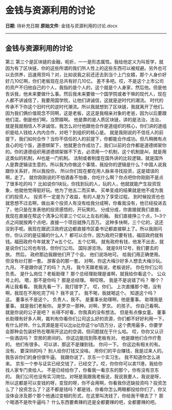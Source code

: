 # 金钱与资源利用的讨论

**日期**: 待补充日期
**原始文件**: 金钱与资源利用的讨论.docx

---

## 金钱与资源利用的讨论

第三
第三个是区块链的金融，呃折，一一是形态属性。我给他定义为叫哲学，就因为有了区块链，你的这些所谓的我们所人性上的这些东西可以被规避。另外也可以去供养，迅速用货吗？对，比如说我之前还还去到当个上门女婿，那个人身价好好几10亿啊，你们老板现在总共有好几10亿。
差不多吧。哎，不是这个上市公司的资产不归他自己的个人，我指的是个人的，这个就是个人身家，然后他。但是他告诉我，他未来要做什么事。然后我未来要做一个国学院或者干嘛的现代人，现在人都不讲诚信了，我要用国学院，让他们讲诚信，这就是逆时代的潮流。
时代的传承不下你这个旧时代的逆时代潮流。所以我就想到了区块链，我就离开了他们。因为我们俩价值观念不同啊，这是老板，这这是我相亲对象的老爸，因为以后要跟他们混，倒是他们啊，当赘婿啊。
他是靠的是人质区块链，讲的是法治，法治，就是我就相信人不讲诚信，我怎么对付他跟他合作是道组织的核心，你们讲的道组织是给人钱给人内内合作，对吧？到组织的核心是。
就是我刚说的不信任人的前提下，我们如何合作？当你不信任的人的前提下，你都能合作成功。但凡稍微有点良心的吃个饭，道德绑架下，他就更合作成功了。我们以前的合作都是道德绑架你的。你的道德组织用道德绑架做不下去，必须用一个机制，这个机制是AI，就是用这类似的机制，AI也是一门机制。
法制或者制度在国外讲的比较逻辑，就是国外人是靠逻辑谈生意的。所以我为你做这个事情，我投你的逻辑是什么？中国人说我跟你关系好，所以我投你。
所以你们现在都在用人脉来寻找投资，这是错误的啊，走了。
就你刚刚说的不怕酒香不怕香，你吃什么啊？你点吧你你刚刚不是点了很多吃的吗？
比如说你1块玩，你找到玩的人，玩的人，他就就能产生投资现象，他就他觉得挺好玩。他为了他五二而买单。
买单变成的结果就是他不成为我们的投资人。
投资不一定是为了收益，有的人是为了享受过程。
到时候投资也也就思想不过去啊，做出来个投资人有没有给我分成啊，你看我没有，他已经投进去了，他只是在发表他的投资感悟的，开玩笑的。
分成分成，你直接就我们直接，我现在直接在帮这个清净公司拿三个亿以上左右的融。
我们直接挣三个点，1~3个点之间就按两个点吧，直接一个项目就挣几百万。
这种多快啊，三个亿的，这还没到手呢。我现在跟武汉政府这边都直接市区委书记都直接聊上了。所以我刚问你，你认识的是征婚的什么人？
都可以合作，因为政府只要有钱，福田政府就有钱。福田政府今年就发了w五个亿。
五个亿啊。
就有政府有钱，他发不出去，就是说你们公司也有钱，但你们公司。
国际游览场。
就是9月12号，我们要去的旅。
然后。
政府那边我跟他们开了个会。
他们说场地可。
给我们用正确使用。
但没有纱灯那一套。
游客会的那一套。
对啊，你这大梅沙好多人想去大梅沙玩。
九月。
不是跟你说了的吗？
九月。
我今天跟老板说，老板说好。
你在你们公司负责。
是什么岗位？老板助理？
那个总经理助理是谁啊，就我给你看这个。
公众号上的。
嗯，那不是你吗？
那是总经理。
啊哎呀。
我是不是说错了吗？
哪个？
再让我看看。
我我先看一下，我打错字了。
哎，你们。
上次直播那个嗯，没有啊，我现在不用吃完了吗？
我不说了。
我不喝，我就喝这个。
知道这个吗？
这。
董事长不是这个。
负责人，我不。
是董事长助理啊，他是董事。
助理我是董事。
就是我们老板你。
是罗京一那种。对啊，罗京。
的孩子。
你自己看啊。
就是你说的公子是吧？
长得不好看，你我真的没有想法。
但是有点像女童。
董事长助理有好多人啊，裁判有你看你们公司这么好的资源，你们都不好好利用一下，有什么好帅，什么资源是是可以比ip比你这个ip1百万分，这个费用最多，你要学会那种会包装好热在哪用开这边的空调，但问题就在于什么哈。
哎，你你又认识一些酒店吗？
空房的房间的。
你这边能找到陈老板有对。
他是跟他们合作疗愈的。
他们有很多。
可以讲，那这不是赚到钱。
你问一下。
你这边有相关的有。
没有。
要深圳的吗？
别人给你打钱又没啥。
用你们的平台赚钱，我是过来人的。
我告诉你们的身份很牛逼。
我跟你说了，京东一个实习生。
我不知道你怎么进来。
京东一个参与证实已经交钱了，已经交了。哎，你你你可以卖11港，我给你找人家专门卖给人。
不是已经给你了，你看我一看京东的那个，你有没有京东的。
我们公司也没有实习岗位。对呀是我跟我老板说，我说我要人，我说是呀，所以这都是可以变钱的呀，变现的呀，你不会用啊，你看我你还缺投资吗？投资怎么了？投资怎么了？这不都是钱吗？都是钱，你看你怎么两眼都投给你们了，你又没体会涉及那个那个他通过变相的形式，在这里叫洗钱了，你给我干哪去了？
那个喝酒不是吹牛逼吗？
什么东西要煮辣的还是全都要辣的吧，全都要辣的吧。

